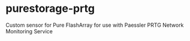 # purestorage-prtg
Custom sensor for Pure FlashArray for use with Paessler PRTG Network Monitoring Service
